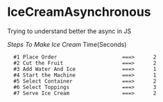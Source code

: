 # IceCreamAsynchronous
Trying to understand better the async in JS

  *Steps To Make Ice Cream*               Time(Seconds)
   
      #1 Place Order                     ===>      2  
      #2 Cut the Fruit                   ===>      2                          
      #3 Add Water And Ice               ===>      1
      #4 Start the Machine               ===>      1
      #5 Select Container                ===>      2
      #6 Select Toppings                 ===>      3
      #7 Serve Ice Cream                 ===>      2

